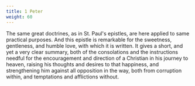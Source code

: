 ```yaml
---
title: 1 Peter
weight: 60
---
```


The same great doctrines, as in St. Paul's epistles, are here applied to same practical purposes. And this epistle is remarkable for the sweetness, gentleness, and humble love, with which it is written. It gives a short, and yet a very clear summary, both of the consolations and the instructions needful for the encouragement and direction of a Christian in his journey to heaven, raising his thoughts and desires to that happiness, and strengthening him against all opposition in the way,
  both from corruption within, and temptations and afflictions without.

